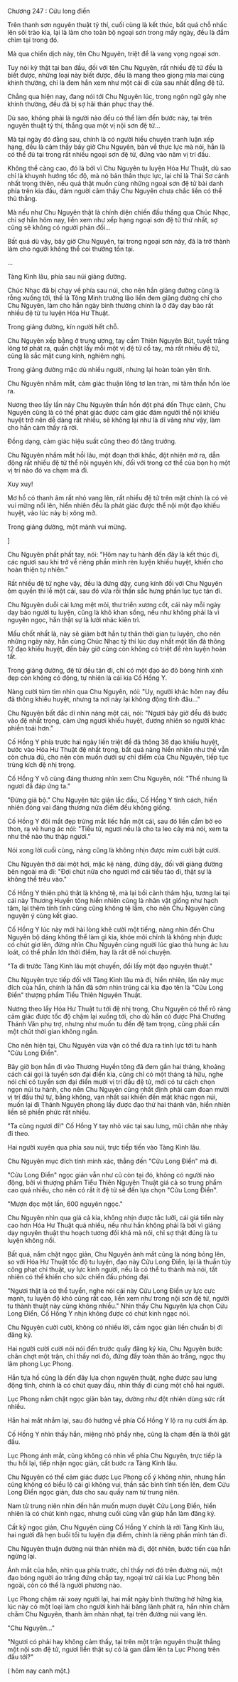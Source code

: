 




Chương 247 : Cửu long điển


Trên thanh sơn nguyên thuật tỷ thí, cuối cùng là kết thúc, bất quá chỗ nhấc lên sôi trào kia, lại là làm cho toàn bộ ngoại sơn trong mấy ngày, đều là đắm chìm tại trong đó.

Mà qua chiến dịch này, tên Chu Nguyên, triệt để là vang vọng ngoại sơn.

Tuy nói kỳ thật tại ban đầu, đối với tên Chu Nguyên, rất nhiều đệ tử đều là biết được, những loại này biết được, đều là mang theo giọng mỉa mai cùng khinh thường, chỉ là đem hắn xem như một cái đi cửa sau nhất đẳng đệ tử.

Chẳng qua hiện nay, đang nói tới Chu Nguyên lúc, trong ngôn ngữ gảy nhẹ khinh thường, đều đã bị sợ hãi thán phục thay thế.

Dù sao, không phải là người nào đều có thể làm đến bước này, tại trên nguyên thuật tỷ thí, thắng qua một vị nội sơn đệ tử...

Mà tại ngày đó đằng sau, chính là có người hiểu chuyện tranh luận xếp hạng, đều là cảm thấy bây giờ Chu Nguyên, bàn về thực lực mà nói, hẳn là có thể đủ tại trong rất nhiều ngoại sơn đệ tử, đứng vào năm vị trí đầu.

Không thể càng cao, đó là bởi vì Chu Nguyên tu luyện Hóa Hư Thuật, dù sao chỉ là khuynh hướng tốc độ, mà nó bản thân thực lực, lại chỉ là Thái Sơ cảnh nhất trọng thiên, nếu quả thật muốn cùng những ngoại sơn đệ tử bài danh phía trên kia đấu, đám người cảm thấy Chu Nguyên chưa chắc liền có thể thủ thắng.

Mà nếu như Chu Nguyên thật là chính diện chiến đấu thắng qua Chúc Nhạc, chỉ sợ hắn hôm nay, liền xem như xếp hạng ngoại sơn đệ tử thứ nhất, sợ cũng sẽ không có người phản đối...

Bất quá dù vậy, bây giờ Chu Nguyên, tại trong ngoại sơn này, đã là trở thành làm cho người không thể coi thường tồn tại.

...

Tàng Kinh lâu, phía sau núi giảng đường.

Chúc Nhạc đã bị chạy về phía sau núi, cho nên hắn giảng đường cũng là rỗng xuống tới, thế là Tông Minh trưởng lão liền đem giảng đường chỉ cho Chu Nguyên, làm cho hắn ngày bình thường chính là ở đây dạy bảo rất nhiều đệ tử tu luyện Hóa Hư Thuật.

Trong giảng đường, kín người hết chỗ.

Chu Nguyên xếp bằng ở trung ương, tay cầm Thiên Nguyên Bút, tuyết trắng lông tơ phát ra, quấn chặt lấy mỗi một vị đệ tử cổ tay, mà rất nhiều đệ tử, cũng là sắc mặt cung kính, nghiêm nghị.

Trong giảng đường mặc dù nhiều người, nhưng lại hoàn toàn yên tĩnh.

Chu Nguyên nhắm mắt, cảm giác thuận lông tơ lan tràn, mi tâm thần hồn lóe ra.

Nương theo lấy lần này Chu Nguyên thần hồn đột phá đến Thực cảnh, Chu Nguyên cũng là có thể phát giác được cảm giác đám người thể nội khiếu huyệt trở nên dễ dàng rất nhiều, sẽ không lại như là dĩ vãng như vậy, làm cho hắn cảm thấy rã rời.

Đồng dạng, cảm giác hiệu suất cũng theo đó tăng trưởng.

Chu Nguyên nhắm mắt hồi lâu, một đoạn thời khắc, đột nhiên mở ra, dẫn động rất nhiều đệ tử thể nội nguyên khí, đối với trong cơ thể của bọn họ một vị trí nào đó va chạm mà đi.

Xuy xuy!

Mơ hồ có thanh âm rất nhỏ vang lên, rất nhiều đệ tử trên mặt chính là có vẻ vui mừng nổi lên, hiển nhiên đều là phát giác được thể nội một đạo khiếu huyệt, vào lúc này bị xông mở.

Trong giảng đường, một mảnh vui mừng.

]

Chu Nguyên phất phất tay, nói: "Hôm nay tu hành đến đây là kết thúc đi, các ngươi sau khi trở về riêng phần mình rèn luyện khiếu huyệt, khiến cho hoàn thiện tự nhiên."

Rất nhiều đệ tử nghe vậy, đều là đứng dậy, cung kính đối với Chu Nguyên ôm quyền thi lễ một cái, sau đó vừa rồi thần sắc hưng phấn lục tục tán đi.

Chu Nguyên duỗi cái lưng mệt mỏi, thư triển xương cốt, cái này mỗi ngày dạy bảo người tu luyện, cũng là khô khan sống, nếu như không phải là vì nguyên ngọc, hắn thật sự là lười nhác kiên trì.

Mấu chốt nhất là, này sẽ giảm bớt hắn tự thân thời gian tu luyện, cho nên những ngày này, hắn cùng Chúc Nhạc tỷ thí lúc duy nhất một lần đả thông 12 đạo khiếu huyệt, đến bây giờ cũng còn không có triệt để rèn luyện hoàn tất.

Trong giảng đường, đệ tử đều tán đi, chỉ có một đạo áo đỏ bóng hình xinh đẹp còn không có động, tự nhiên là cái kia Cố Hồng Y.

Nàng cười tủm tỉm nhìn qua Chu Nguyên, nói: "Uy, người khác hôm nay đều đả thông khiếu huyệt, nhưng ta nơi này lại không động tĩnh đâu..."

Chu Nguyên bất đắc dĩ nhìn nàng một cái, nói: "Ngươi bây giờ đều đã bước vào đệ nhất trọng, cảm ứng ngươi khiếu huyệt, đương nhiên so người khác phiền toái hơn."

Cố Hồng Y phía trước hai ngày liền triệt để đả thông 36 đạo khiếu huyệt, bước vào Hóa Hư Thuật đệ nhất trọng, bất quá nàng hiển nhiên như thế vẫn còn chưa đủ, cho nên còn muốn dưới sự chỉ điểm của Chu Nguyên, tiếp tục trùng kích đệ nhị trọng.

Cố Hồng Y vô cùng đáng thương nhìn xem Chu Nguyên, nói: "Thế nhưng là ngươi đã đáp ứng ta."

"Đừng giả bộ." Chu Nguyên tức giận lắc đầu, Cố Hồng Y tính cách, hiển nhiên đóng vai đáng thương nửa điểm đều không giống.

Cố Hồng Y đôi mắt đẹp trừng mắt liếc hắn một cái, sau đó liền cắm bờ eo thon, ra vẻ hung ác nói: "Tiểu tử, ngươi nếu là cho ta leo cây mà nói, xem ta như thế nào thu thập ngươi."

Nói xong lời cuối cùng, nàng cũng là không nhịn được mỉm cười bật cười.

Chu Nguyên thở dài một hơi, mặc kệ nàng, đứng dậy, đối với giảng đường bên ngoài mà đi: "Đợi chút nữa cho ngươi mở cái tiểu táo đi, thật sự là không thể trêu vào."

Cố Hồng Y thiên phú thật là không tệ, mà lại bối cảnh thâm hậu, tương lai tại cái này Thương Huyền tông hiển nhiên cũng là nhân vật giống như hạch tâm, lại thêm tính tình cũng cũng không tệ lắm, cho nên Chu Nguyên cũng nguyện ý cùng kết giao.

Cố Hồng Y lúc này mới hài lòng khẽ cười một tiếng, nàng nhìn đến Chu Nguyên bộ dáng không thể làm gì kia, khóe môi chính là không nhịn được có chút giơ lên, đừng nhìn Chu Nguyên cùng người lúc giao thủ hung ác lưu loát, có thể phần lớn thời điểm, hay là rất dễ nói chuyện.

"Ta đi trước Tàng Kinh lâu một chuyến, đổi lấy một đạo nguyên thuật."

Chu Nguyên trực tiếp đối với Tàng Kinh lâu mà đi, hiển nhiên, lần này mục đích của hắn, chính là hắn đã sớm nhìn trúng cái kia đạo tên là "Cửu Long Điển" thượng phẩm Tiểu Thiên Nguyên Thuật.

Nương theo lấy Hóa Hư Thuật tu tới đệ nhị trọng, Chu Nguyên có thể rõ ràng cảm giác được tốc độ chậm lại xuống tới, cho dù hắn có được Phá Chướng Thánh Văn phụ trợ, nhưng như muốn tu đến đệ tam trọng, cũng phải cần một chút thời gian không ngắn.

Cho nên hiện tại, Chu Nguyên vừa vặn có thể đưa ra tinh lực tới tu hành "Cửu Long Điển".

Bây giờ bọn hắn đi vào Thương Huyền tông đã đem gần hai tháng, khoảng cách cái gọi là tuyển sơn đại điển kia, cũng chỉ có một tháng tả hữu, nghe nói chỉ có tuyển sơn đại điển mười vị trí đầu đệ tử, mới có tư cách chọn ngọn núi tu hành, cho nên Chu Nguyên cũng nhất định phải cam đoan mười vị trí đầu thứ tự, bằng không, vạn nhất sai khiến đến mặt khác ngọn núi, muốn lại đi Thánh Nguyên phong lấy được đạo thứ hai thánh văn, hiển nhiên liền sẽ phiền phức rất nhiều.

"Ta cùng ngươi đi!" Cố Hồng Y tay nhỏ vác tại sau lưng, mũi chân nhẹ nhảy đi theo.

Hai người xuyên qua phía sau núi, trực tiếp tiến vào Tàng Kinh lâu.

Chu Nguyên mục đích tính minh xác, thẳng đến "Cửu Long Điển" mà đi.

"Cửu Long Điển" ngọc giản vẫn như cũ còn tại đó, không có người nào động, bởi vì thượng phẩm Tiểu Thiên Nguyên Thuật giá cả so trung phẩm cao quá nhiều, cho nên có rất ít đệ tử sẽ đến lựa chọn "Cửu Long Điển".

"Mượn đọc một lần, 600 nguyên ngọc."

Chu Nguyên nhìn qua giá cả kia, không nhịn được tắc lưỡi, cái giá tiền này cao hơn Hóa Hư Thuật quá nhiều, nếu như hắn không phải là bởi vì giảng dạy nguyên thuật thu hoạch tương đối khá mà nói, chỉ sợ thật đúng là tu luyện không nổi.

Bất quá, nắm chặt ngọc giản, Chu Nguyên ánh mắt cũng là nóng bỏng lên, so với Hóa Hư Thuật tốc độ tu luyện, đạo này Cửu Long Điển, lại là thuần túy công phạt chi thuật, uy lực kinh người, nếu là có thể tu thành mà nói, tất nhiên có thể khiến cho sức chiến đấu phóng đại.

"Ngươi thật là có thể tuyển, nghe nói cái này Cửu Long Điển uy lực cực mạnh, tu luyện độ khó cũng rất cao, liền xem như trong nội sơn đệ tử, người tu thành thuật này cũng không nhiều." Nhìn thấy Chu Nguyên lựa chọn Cửu Long Điển, Cố Hồng Y nhịn không được có chút kinh ngạc nói.

Chu Nguyên cười cười, không có nhiều lời, cầm ngọc giản liền chuẩn bị đi đăng ký.

Hai người cười cười nói nói đến trước quầy đăng ký kia, Chu Nguyên bước chân chợt một trận, chỉ thấy nơi đó, đứng đấy toàn thân áo trắng, ngọc thụ lâm phong Lục Phong.

Hắn tựa hồ cũng là đến đây lựa chọn nguyên thuật, nghe được sau lưng động tĩnh, chính là có chút quay đầu, nhìn thấy đi cùng một chỗ hai người.

Lục Phong nắm chặt ngọc giản bàn tay, dường như đột nhiên dùng sức rất nhiều.

Hắn hai mắt nhắm lại, sau đó hướng về phía Cố Hồng Y lộ ra nụ cười ấm áp.

Cố Hồng Y nhìn thấy hắn, miệng nhỏ phẩy nhẹ, cũng là chạm đến là thôi gật đầu.

Lục Phong ánh mắt, cũng không có nhìn về phía Chu Nguyên, trực tiếp là thu hồi lại, tiếp nhận ngọc giản, cất bước ra Tàng Kinh lâu.

Chu Nguyên có thể cảm giác được Lục Phong cố ý không nhìn, nhưng hắn cũng không có biểu lộ cái gì không vui, thần sắc bình tĩnh tiến lên, đem Cửu Long Điển ngọc giản, đưa cho sau quầy nam tử trung niên.

Nam tử trung niên nhìn đến hắn muốn mượn duyệt Cửu Long Điển, hiển nhiên là có chút kinh ngạc, nhưng cuối cùng vẫn giúp hắn làm đăng ký.

Cất kỹ ngọc giản, Chu Nguyên cùng Cố Hồng Y chính là rời Tàng Kinh lâu, hai người đã hẹn buổi tối tu luyện địa điểm, chính là riêng phần mình tán đi.

Chu Nguyên thuận đường núi thản nhiên mà đi, đột nhiên, bước tiến của hắn ngừng lại.

Ánh mắt của hắn, nhìn qua phía trước, chỉ thấy nơi đó trên đường núi, một đạo bóng người áo trắng đứng chắp tay, ngoại trừ cái kia Lục Phong bên ngoài, còn có thể là người phương nào.

Lục Phong chậm rãi xoay người lại, hai mắt ngày bình thường hờ hững kia, lúc này có một loại làm cho người kinh hãi băng lãnh phát ra, hắn nhìn chằm chằm Chu Nguyên, thanh âm nhàn nhạt, tại trên đường núi vang lên.

"Chu Nguyên..."

"Ngươi có phải hay không cảm thấy, tại trên một trận nguyên thuật thắng một nội sơn đệ tử, ngươi liền thật sự có lá gan dẫm lên ta Lục Phong trên đầu tới?"

( hôm nay canh một.)




